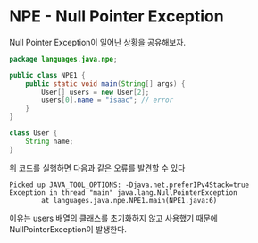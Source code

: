 # NPE - Null Pointer Exception

Null Pointer Exception이 일어난 상황을 공유해보자.

```java
package languages.java.npe;

public class NPE1 {
    public static void main(String[] args) {
        User[] users = new User[2];
        users[0].name = "isaac"; // error
    }    
}

class User {
    String name;
}
```

위 코드를 실행하면 다음과 같은 오류를 발견할 수 있다

```console
Picked up JAVA_TOOL_OPTIONS: -Djava.net.preferIPv4Stack=true
Exception in thread "main" java.lang.NullPointerException
        at languages.java.npe.NPE1.main(NPE1.java:6)
```

이유는 users 배열의 클래스를 초기화하지 않고 사용했기 때문에 NullPointerException이 발생한다.